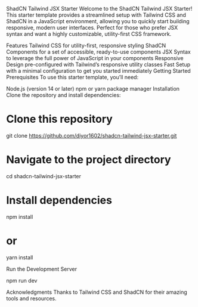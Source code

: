 ShadCN Tailwind JSX Starter
Welcome to the ShadCN Tailwind JSX Starter! This starter template provides a streamlined setup with Tailwind CSS and ShadCN in a JavaScript environment, allowing you to quickly start building responsive, modern user interfaces. Perfect for those who prefer JSX syntax and want a highly customizable, utility-first CSS framework.

Features
Tailwind CSS for utility-first, responsive styling
ShadCN Components for a set of accessible, ready-to-use components
JSX Syntax to leverage the full power of JavaScript in your components
Responsive Design pre-configured with Tailwind’s responsive utility classes
Fast Setup with a minimal configuration to get you started immediately
Getting Started
Prerequisites
To use this starter template, you’ll need:

Node.js (version 14 or later)
npm or yarn package manager
Installation
Clone the repository and install dependencies:

# Clone this repository
git clone https://github.com/diyor1602/shadcn-tailwind-jsx-starter.git

# Navigate to the project directory

cd shadcn-tailwind-jsx-starter

# Install dependencies

npm install

# or

yarn install


Run the Development Server

npm run dev

Acknowledgments
Thanks to Tailwind CSS and ShadCN for their amazing tools and resources.
